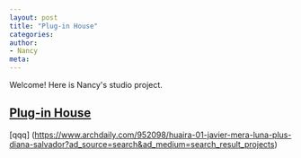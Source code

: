```yaml
---
layout: post
title: "Plug-in House"
categories:
author:
- Nancy
meta:
---
```

Welcome! Here is Nancy's studio project.

## [Plug-in House][0fee6149]

  [0fee6149]: https://nancyuz.github.io/Nancy/2021/09/12/Nancy-2021FallStudio.html "Plug-in House"
[qqq] (https://www.archdaily.com/952098/huaira-01-javier-mera-luna-plus-diana-salvador?ad_source=search&ad_medium=search_result_projects)
